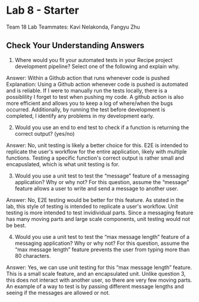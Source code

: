 # Lab 8 - Starter

Team 18 Lab Teammates: Kavi Nelakonda, Fangyu Zhu

## Check Your Understanding Answers

1) Where would you fit your automated tests in your Recipe project development pipeline? Select one of the following and explain why.

Answer: Within a Github action that runs whenever code is pushed 
Explanation: Using a Github action whenever code is pushed is automated and is reliable. If I were to manually run the tests locally, there is a possiblility I forget to test when pushing my code. A github action is also more efficient and allows you to keep a log of where/when the bugs occurred. Additionally, by running the test before development is completed, I identify any problems in my development early. 

2) Would you use an end to end test to check if a function is returning the correct output? (yes/no)

Answer: No, unit testing is likely a better choice for this. E2E is intended to replicate the user's workflow for the entire application, likely with multiple functions. Testing a specific function's correct output is rather small and encapuslated, which is what unit testing is for.

3) Would you use a unit test to test the “message” feature of a messaging application? Why or why not? For this question, assume the “message” feature allows a user to write and send a message to another user.

Answer: No, E2E testing would be better for this feature. As stated in the lab, this style of testing is intended to replicate a user's workflow. Unit testing is more intended to test invidividual parts. Since a messaging feature has many moving parts and large scale components, unit testing would not be best.

4) Would you use a unit test to test the “max message length” feature of a messaging application? Why or why not? For this question, assume the “max message length” feature prevents the user from typing more than 80 characters.

Answer: Yes, we can use unit testing for this “max message length” feature. This is a small scale feature, and an encapsulated unit. Unlike question 3, this does not interact with another user, so there are very few moving parts. An example of a way to test is by passing different message lengths and seeing if the messages are allowed or not.



